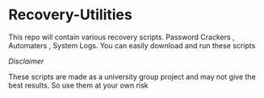 # Recovery-Utilities
This repo will contain various recovery scripts.
Password Crackers , Automaters , System Logs.
You can easily download and run these scripts 


*Disclaimer*

These scripts are made as a university group project and may not give the best results. So use them at your own risk

